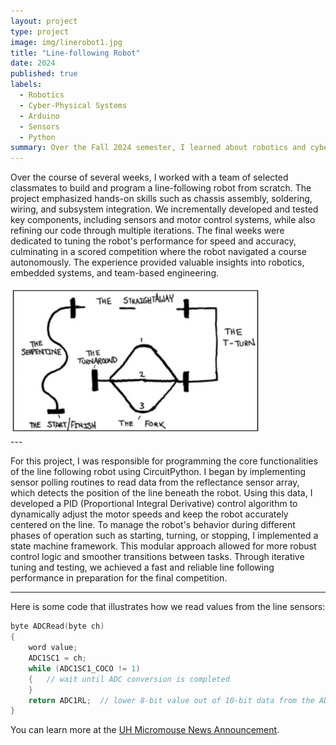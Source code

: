 ```yaml
---
layout: project
type: project
image: img/linerobot1.jpg
title: "Line-following Robot"
date: 2024
published: true
labels:
  - Robotics
  - Cyber-Physical Systems
  - Arduino
  - Sensors
  - Python
summary: Over the Fall 2024 semester, I learned about robotics and cyber-physical systems through a series of labs which introduced components such as microcontrollers and sensors. At the end of the semester, my team and I constructed a line-following robot which integrated everything we learned in this class with important aspects such as mobility, perception, and intelligence.
---
```


Over the course of several weeks, I worked with a team of selected classmates to build and program a line-following robot from scratch. The project emphasized hands-on skills such as chassis assembly, soldering, wiring, and subsystem integration. We incrementally developed and tested key components, including sensors and motor control systems, while also refining our code through multiple iterations. The final weeks were dedicated to tuning the robot's performance for speed and accuracy, culminating in a scored competition where the robot navigated a course autonomously. The experience provided valuable insights into robotics, embedded systems, and team-based engineering.

<div class="text-center p-4">
  <img width="400px" src="../img/linetask.png" class="img-thumbnail" >
</div>
---

For this project, I was responsible for programming the core functionalities of the line following robot using CircuitPython. I began by implementing sensor polling routines to read data from the reflectance sensor array, which detects the position of the line beneath the robot. Using this data, I developed a PID (Proportional Integral Derivative) control algorithm to dynamically adjust the motor speeds and keep the robot accurately centered on the line. To manage the robot's behavior during different phases of operation such as starting, turning, or stopping, I implemented a state machine framework. This modular approach allowed for more robust control logic and smoother transitions between tasks. Through iterative tuning and testing, we achieved a fast and reliable line following performance in preparation for the final competition.

---
Here is some code that illustrates how we read values from the line sensors:

```cpp
byte ADCRead(byte ch)
{
    word value;
    ADC1SC1 = ch;
    while (ADC1SC1_COCO != 1)
    {   // wait until ADC conversion is completed   
    }
    return ADC1RL;  // lower 8-bit value out of 10-bit data from the ADC
}
```

You can learn more at the [UH Micromouse News Announcement](https://manoa.hawaii.edu/news/article.php?aId=2857).
